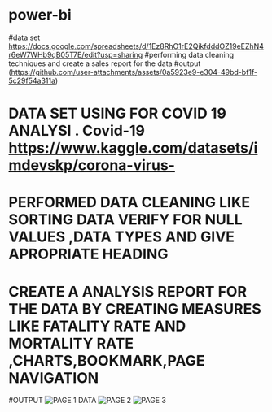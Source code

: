 # power-bi
#data set https://docs.google.com/spreadsheets/d/1Ez8RhO1rE2QikfdddOZ19eEZhN4r6eW7WHb9qB05T7E/edit?usp=sharing
#performing data cleaning techniques  and create a sales report for the data
#output (https://github.com/user-attachments/assets/0a5923e9-e304-49bd-bf1f-5c29f54a311a)

# DATA SET USING FOR COVID 19 ANALYSI . Covid-19 https://www.kaggle.com/datasets/imdevskp/corona-virus-
# PERFORMED DATA CLEANING LIKE SORTING DATA VERIFY FOR NULL VALUES ,DATA TYPES AND GIVE APROPRIATE HEADING
# CREATE A ANALYSIS REPORT FOR THE DATA  BY CREATING MEASURES LIKE FATALITY RATE AND MORTALITY RATE ,CHARTS,BOOKMARK,PAGE NAVIGATION
#OUTPUT ![PAGE 1 DATA](https://github.com/user-attachments/assets/5755952d-3631-49ff-8ee3-30eecc8f1dd8)
![PAGE 2](https://github.com/user-attachments/assets/f2f84414-5979-4f6c-806a-56f85606f70e)
![PAGE 3](https://github.com/user-attachments/assets/16f80aa3-ac98-4867-88a2-54db310d596c)
